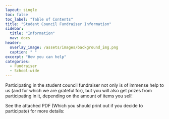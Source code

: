 ```yaml
---
layout: single
toc: false
toc_label: "Table of Contents"
title: "Student Council Fundraiser Information"
sidebar:
  title: "Information"
  nav: docs
header:
  overlay_image: /assets/images/background_img.png
  caption: " "
excerpt: "How you can help"
categories:
  - Fundraiser
  - School-wide
---
```


Participating in the student council fundraiser not only is of immense help to us (and for which we are grateful for), but you will also get prizes from participating in it, depending on the amount of items you sell!

See the attached PDF (Which you should print out if you decide to participate) for more details:

